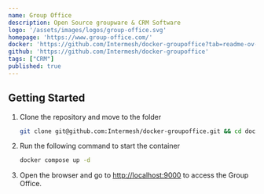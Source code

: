 ```yaml
---
name: Group Office
description: Open Source groupware & CRM Software
logo: '/assets/images/logos/group-office.svg'
homepage: 'https://www.group-office.com/'
docker: 'https://github.com/Intermesh/docker-groupoffice?tab=readme-ov-file#using-docker-compose'
github: 'https://github.com/Intermesh/docker-groupoffice'
tags: ["CRM"]
published: true
---
```


## Getting Started

1. Clone the repository and move to the folder
    ```bash
    git clone git@github.com:Intermesh/docker-groupoffice.git && cd docker-groupoffice
    ```
2. Run the following command to start the container
    ```bash
    docker compose up -d
    ```
3. Open the browser and go to [http://localhost:9000](http://localhost:9000) to access the Group Office.
